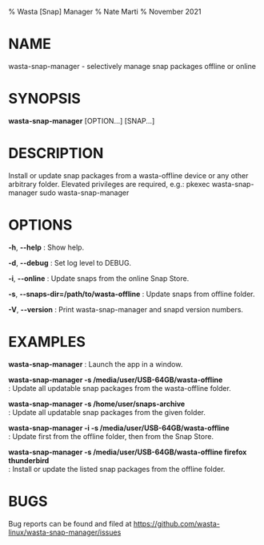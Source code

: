 % Wasta [Snap] Manager
% Nate Marti
% November 2021

# NAME
wasta-snap-manager - selectively manage snap packages offline or online

# SYNOPSIS
**wasta-snap-manager** [OPTION...] [SNAP...]

# DESCRIPTION
Install or update snap packages from a wasta-offline device or any other arbitrary
folder. Elevated privileges are required, e.g.:
pkexec wasta-snap-manager
sudo wasta-snap-manager

# OPTIONS
**-h**, **--help**
: Show help.

**-d**, **--debug**
: Set log level to DEBUG.

**-i**, **--online**
: Update snaps from the online Snap Store.

**-s**, **--snaps-dir=/path/to/wasta-offline**
: Update snaps from offline folder.

**-V**, **--version**
: Print wasta-snap-manager and snapd version numbers.

# EXAMPLES
**wasta-snap-manager**
: Launch the app in a window.

**wasta-snap-manager -s /media/user/USB-64GB/wasta-offline**  
: Update all updatable snap packages from the wasta-offline folder.

**wasta-snap-manager -s /home/user/snaps-archive**  
: Update all updatable snap packages from the given folder.

**wasta-snap-manager -i -s /media/user/USB-64GB/wasta-offline**  
: Update first from the offline folder, then from the Snap Store.

**wasta-snap-manager -s /media/user/USB-64GB/wasta-offline firefox thunderbird**  
: Install or update the listed snap packages from the offline folder.

# BUGS
Bug reports can be found and filed at https://github.com/wasta-linux/wasta-snap-manager/issues
